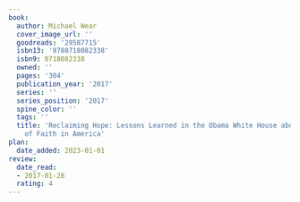 ```yaml
---
book:
  author: Michael Wear
  cover_image_url: ''
  goodreads: '29587715'
  isbn13: '9780718082338'
  isbn9: 0718082338
  owned: ''
  pages: '304'
  publication_year: '2017'
  series: ''
  series_position: '2017'
  spine_color: ''
  tags: ''
  title: 'Reclaiming Hope: Lessons Learned in the Obama White House about the Future
    of Faith in America'
plan:
  date_added: 2023-01-01
review:
  date_read:
  - 2017-01-28
  rating: 4
---
```

